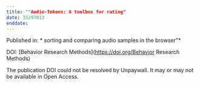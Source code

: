 ```yaml
---
title: ""Audio-Tokens: A toolbox for rating"
date: 35297013
enddate:
---
```


Published in: * sorting and comparing audio samples in the browser"*

DOI: [Behavior Research Methods](https://doi.org/Behavior Research Methods)

The publication DOI could not be resolved by Unpaywall. It may or may not be available in Open Access.



